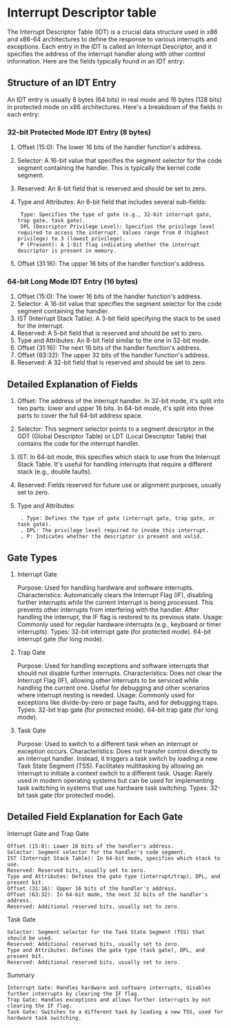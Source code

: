 # Interrupt Descriptor table

The Interrupt Descriptor Table (IDT) is a crucial data structure used in x86 and x86-64 architectures to define the response to various interrupts and exceptions. Each entry in the IDT is called an Interrupt Descriptor, and it specifies the address of the interrupt handler along with other control information. Here are the fields typically found in an IDT entry:

## Structure of an IDT Entry

An IDT entry is usually 8 bytes (64 bits) in real mode and 16 bytes (128 bits) in protected mode on x86 architectures. Here's a breakdown of the fields in each entry:

### 32-bit Protected Mode IDT Entry (8 bytes)

1. Offset (15:0): The lower 16 bits of the handler function's address.
2. Selector: A 16-bit value that specifies the segment selector for the code segment containing the handler. This is typically the kernel code segment.
3. Reserved: An 8-bit field that is reserved and should be set to zero.
4. Type and Attributes: An 8-bit field that includes several sub-fields:

        Type: Specifies the type of gate (e.g., 32-bit interrupt gate, trap gate, task gate).
        DPL (Descriptor Privilege Level): Specifies the privilege level required to access the interrupt. Values range from 0 (highest privilege) to 3 (lowest privilege).
        P (Present): A 1-bit flag indicating whether the interrupt descriptor is present in memory.

5. Offset (31:16): The upper 16 bits of the handler function's address.

### 64-bit Long Mode IDT Entry (16 bytes)
1. Offset (15:0): The lower 16 bits of the handler function's address.
2. Selector: A 16-bit value that specifies the segment selector for the code segment containing the handler.
3. IST (Interrupt Stack Table): A 3-bit field specifying the stack to be used for the interrupt.
4. Reserved: A 5-bit field that is reserved and should be set to zero.
5. Type and Attributes: An 8-bit field similar to the one in 32-bit mode.
6. Offset (31:16): The next 16 bits of the handler function's address.
7. Offset (63:32): The upper 32 bits of the handler function's address.
8. Reserved: A 32-bit field that is reserved and should be set to zero.

## Detailed Explanation of Fields
1. Offset: The address of the interrupt handler. In 32-bit mode, it's split into two parts: lower and upper 16 bits. In 64-bit mode, it's split into three parts to cover the full 64-bit address space.
2. Selector: This segment selector points to a segment descriptor in the GDT (Global Descriptor Table) or LDT (Local Descriptor Table) that contains the code for the interrupt handler.
3. IST: In 64-bit mode, this specifies which stack to use from the Interrupt Stack Table. It's useful for handling interrupts that require a different stack (e.g., double faults).
4. Reserved: Fields reserved for future use or alignment purposes, usually set to zero.
5. Type and Attributes:

        . Type: Defines the type of gate (interrupt gate, trap gate, or task gate).
        . DPL: The privilege level required to invoke this interrupt.
        . P: Indicates whether the descriptor is present and valid.


## Gate Types

1. Interrupt Gate

    Purpose: Used for handling hardware and software interrupts.
    Characteristics:
        Automatically clears the Interrupt Flag (IF), disabling further interrupts while the current interrupt is being processed. This prevents other interrupts from interfering with the handler.
        After handling the interrupt, the IF flag is restored to its previous state.
    Usage: Commonly used for regular hardware interrupts (e.g., keyboard or timer interrupts).
    Types:
        32-bit interrupt gate (for protected mode).
        64-bit interrupt gate (for long mode).

2. Trap Gate

    Purpose: Used for handling exceptions and software interrupts that should not disable further interrupts.
    Characteristics:
        Does not clear the Interrupt Flag (IF), allowing other interrupts to be serviced while handling the current one.
        Useful for debugging and other scenarios where interrupt nesting is needed.
    Usage: Commonly used for exceptions like divide-by-zero or page faults, and for debugging traps.
    Types:
        32-bit trap gate (for protected mode).
        64-bit trap gate (for long mode).


3. Task Gate

    Purpose: Used to switch to a different task when an interrupt or exception occurs.
    Characteristics:
        Does not transfer control directly to an interrupt handler. Instead, it triggers a task switch by loading a new Task State Segment (TSS).
        Facilitates multitasking by allowing an interrupt to initiate a context switch to a different task.
    Usage: Rarely used in modern operating systems but can be used for implementing task switching in systems that use hardware task switching.
    Types:
        32-bit task gate (for protected mode).

## Detailed Field Explanation for Each Gate

Interrupt Gate and Trap Gate

    Offset (15:0): Lower 16 bits of the handler's address.
    Selector: Segment selector for the handler's code segment.
    IST (Interrupt Stack Table): In 64-bit mode, specifies which stack to use.
    Reserved: Reserved bits, usually set to zero.
    Type and Attributes: Defines the gate type (interrupt/trap), DPL, and present bit.
    Offset (31:16): Upper 16 bits of the handler's address.
    Offset (63:32): In 64-bit mode, the next 32 bits of the handler's address.
    Reserved: Additional reserved bits, usually set to zero.

Task Gate

    Selector: Segment selector for the Task State Segment (TSS) that should be used.
    Reserved: Additional reserved bits, usually set to zero.
    Type and Attributes: Defines the gate type (task gate), DPL, and present bit.
    Reserved: Additional reserved bits, usually set to zero.

Summary

    Interrupt Gate: Handles hardware and software interrupts, disables further interrupts by clearing the IF flag.
    Trap Gate: Handles exceptions and allows further interrupts by not clearing the IF flag.
    Task Gate: Switches to a different task by loading a new TSS, used for hardware task switching.
